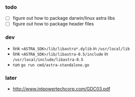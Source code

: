 
### todo
- [ ] figure out how to package darwin/linux astra libs
- [ ] figure out how to package header files

### dev
- link `<ASTRA_SDK>/lib/libastra*.dylib` in `/usr/local/lib`
- link `<ASTRA_SDK>/lib/libastra-0.5/include` in `/usr/local/include/libastra-0.5`
- run `go run cmd/astra-standalone.go`

### later
- http://www.intpowertechcorp.com/GDC03.pdf